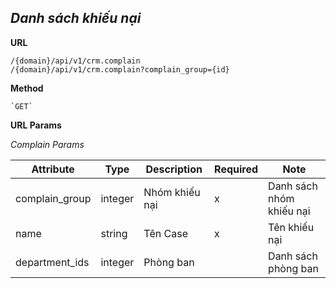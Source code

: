 ***Danh sách khiếu nại***
----
 **URL**

    /{domain}/api/v1/crm.complain
    /{domain}/api/v1/crm.complain?complain_group={id}
 **Method**

    `GET`
 **URL Params**
  
  *Complain Params*
  
  | Attribute| Type  | Description  |  Required | Note |
  |---|---|---|---|---|
  | complain_group| integer  | Nhóm khiếu nại | x  | Danh sách nhóm khiếu nại |
  | name | string  | Tên Case | x  | Tên khiếu nại |
  | department_ids| integer  | Phòng ban |   | Danh sách phòng ban |
